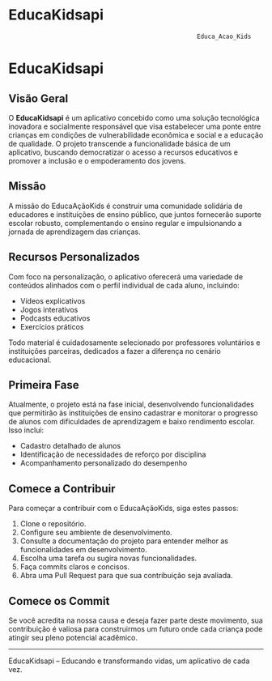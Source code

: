 # EducaKidsapi

                                                        Educa_Acao_Kids
# EducaKidsapi

## Visão Geral

O **EducaKidsapi** é um aplicativo concebido como uma solução tecnológica inovadora e socialmente responsável que visa estabelecer uma ponte entre crianças em condições de vulnerabilidade econômica e social e a educação de qualidade. O projeto transcende a funcionalidade básica de um aplicativo, buscando democratizar o acesso a recursos educativos e promover a inclusão e o empoderamento dos jovens.

## Missão

A missão do EducaAçãoKids é construir uma comunidade solidária de educadores e instituições de ensino público, que juntos fornecerão suporte escolar robusto, complementando o ensino regular e impulsionando a jornada de aprendizagem das crianças.

## Recursos Personalizados

Com foco na personalização, o aplicativo oferecerá uma variedade de conteúdos alinhados com o perfil individual de cada aluno, incluindo:

- Vídeos explicativos
- Jogos interativos
- Podcasts educativos
- Exercícios práticos

Todo material é cuidadosamente selecionado por professores voluntários e instituições parceiras, dedicados a fazer a diferença no cenário educacional.

## Primeira Fase

Atualmente, o projeto está na fase inicial, desenvolvendo funcionalidades que permitirão às instituições de ensino cadastrar e monitorar o progresso de alunos com dificuldades de aprendizagem e baixo rendimento escolar. Isso inclui:

- Cadastro detalhado de alunos
- Identificação de necessidades de reforço por disciplina
- Acompanhamento personalizado do desempenho

## Comece a Contribuir

Para começar a contribuir com o EducaAçãoKids, siga estes passos:

1. Clone o repositório.
2. Configure seu ambiente de desenvolvimento.
3. Consulte a documentação do projeto para entender melhor as funcionalidades em desenvolvimento.
4. Escolha uma tarefa ou sugira novas funcionalidades.
5. Faça commits claros e concisos.
6. Abra uma Pull Request para que sua contribuição seja avaliada.

## Comece os Commit

Se você acredita na nossa causa e deseja fazer parte deste movimento, sua contribuição é valiosa para construirmos um futuro onde cada criança pode atingir seu pleno potencial acadêmico.

---

EducaKidsapi – Educando e transformando vidas, um aplicativo de cada vez.


